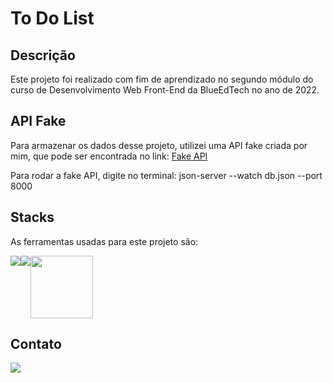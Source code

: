 # To Do List

## Descrição

Este projeto foi realizado com fim de aprendizado no segundo módulo do curso de Desenvolvimento Web Front-End da BlueEdTech no ano de 2022.

## API Fake

Para armazenar os dados desse projeto, utilizei uma API fake criada por mim, que pode ser encontrada no link:
<a href="https://github.com/BiahLages/fake-api" target="_blank">Fake API</a>

Para rodar a fake API, digite no terminal: json-server --watch db.json --port 8000

## Stacks

As ferramentas usadas para este projeto são:

<div style="display: flex">
    <img src="https://img.icons8.com/color/96/000000/javascript--v1.png"/>
    <img src="https://img.icons8.com/ios-filled/100/000000/css3.png"/>
    <img src="https://img.icons8.com/officexs/344/react.png"/ height="100px">
</div>

## Contato

<a href="https://www.linkedin.com/in/beatriz-lages-melga%C3%A7o-036553218/" target="_blank">
    <img src="https://img.icons8.com/color/96/000000/linkedin-circled--v1.png"/>
</a>
